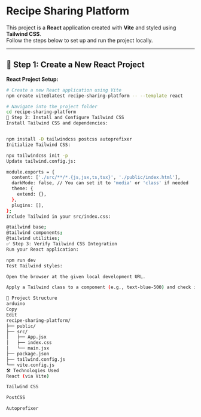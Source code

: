 # Recipe Sharing Platform

This project is a **React** application created with **Vite** and styled using **Tailwind CSS**.  
Follow the steps below to set up and run the project locally.

---

## 🚀 Step 1: Create a New React Project

**React Project Setup:**

```bash
# Create a new React application using Vite
npm create vite@latest recipe-sharing-platform -- --template react

# Navigate into the project folder
cd recipe-sharing-platform
🎨 Step 2: Install and Configure Tailwind CSS
Install Tailwind CSS and dependencies:


npm install -D tailwindcss postcss autoprefixer
Initialize Tailwind CSS:

npx tailwindcss init -p
Update tailwind.config.js:

module.exports = {
  content: ['./src/**/*.{js,jsx,ts,tsx}', './public/index.html'],
  darkMode: false, // You can set it to 'media' or 'class' if needed
  theme: {
    extend: {},
  },
  plugins: [],
};
Include Tailwind in your src/index.css:

@tailwind base;
@tailwind components;
@tailwind utilities;
✅ Step 3: Verify Tailwind CSS Integration
Run your React application:

npm run dev
Test Tailwind styles:

Open the browser at the given local development URL.

Apply a Tailwind class to a component (e.g., text-blue-500) and check if it styles correctly.

📂 Project Structure
arduino
Copy
Edit
recipe-sharing-platform/
├── public/
├── src/
│   ├── App.jsx
│   ├── index.css
│   └── main.jsx
├── package.json
├── tailwind.config.js
└── vite.config.js
🛠 Technologies Used
React (via Vite)

Tailwind CSS

PostCSS

Autoprefixer

